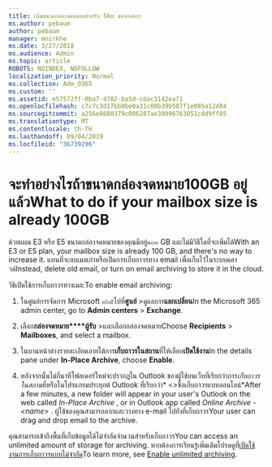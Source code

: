 ```yaml
---
title: เพิ่มขนาดกล่องจดหมายสำหรับ Sku ขององค์กร
ms.author: pebaum
author: pebaum
manager: mnirkhe
ms.date: 3/27/2018
ms.audience: Admin
ms.topic: article
ROBOTS: NOINDEX, NOFOLLOW
localization_priority: Normal
ms.collection: Adm_O365
ms.custom: ''
ms.assetid: e57572ff-0ba7-4782-ba5d-cdac3142ea71
ms.openlocfilehash: c7c7c3d17bb0be0a31c80b39b587f1e085a12d84
ms.sourcegitcommit: a256e8680379c006287ae30996763051c4d9ff85
ms.translationtype: MT
ms.contentlocale: th-TH
ms.lasthandoff: 09/04/2019
ms.locfileid: "36739296"
---
```

# <a name="what-to-do-if-your-mailbox-size-is-already-100gb"></a><span data-ttu-id="c05c6-102">จะทำอย่างไรถ้าขนาดกล่องจดหมาย100GB อยู่แล้ว</span><span class="sxs-lookup"><span data-stu-id="c05c6-102">What to do if your mailbox size is already 100GB</span></span>

<span data-ttu-id="c05c6-103">ด้วยแผน E3 หรือ E5 ขนาดกล่องจดหมายของคุณมีอยู่๑๐๐ GB และไม่มีวิธีใดที่จะเพิ่มได้</span><span class="sxs-lookup"><span data-stu-id="c05c6-103">With an E3 or E5 plan, your mailbox size is already 100 GB, and there's no way to increase it.</span></span> <span data-ttu-id="c05c6-104">แทนที่จะลบเมลเก่าหรือเปิดการเก็บถาวรทาง email เพื่อเก็บไว้ในระบบคลาวด์</span><span class="sxs-lookup"><span data-stu-id="c05c6-104">Instead, delete old email, or turn on email archiving to store it in the cloud.</span></span> 
  
<span data-ttu-id="c05c6-105">วิธีเปิดใช้การเก็บถาวรทางเมล:</span><span class="sxs-lookup"><span data-stu-id="c05c6-105">To enable email archiving:</span></span>
  
1. <span data-ttu-id="c05c6-106">ในศูนย์การจัดการ Microsoft ๓๖๕ไปที่**ศูนย์** \>ดูแลการ**แลกเปลี่ยน**</span><span class="sxs-lookup"><span data-stu-id="c05c6-106">In the Microsoft 365 admin center, go to **Admin centers** \> **Exchange**.</span></span> 
    
2. <span data-ttu-id="c05c6-107">เลือก**กล่องจดหมาย\*\*\*\*ผู้รับ** \>และเลือกกล่องจดหมาย</span><span class="sxs-lookup"><span data-stu-id="c05c6-107">Choose **Recipients** \> **Mailboxes**, and select a mailbox.</span></span> 
    
3. <span data-ttu-id="c05c6-108">ในบานหน้าต่างรายละเอียดภายใต้การ**เก็บถาวรในสถาน**ที่ให้เลือก**เปิดใช้งาน**</span><span class="sxs-lookup"><span data-stu-id="c05c6-108">In the details pane under **In-Place Archive**, choose **Enable**.</span></span> 
    
4. <span data-ttu-id="c05c6-109">หลังจากนั้นไม่กี่นาทีโฟลเดอร์ใหม่จะปรากฏใน Outlook ของผู้ใช้บนเว็บที่เรียกว่าการ*เก็บถาวรในสถาน*ที่หรือในโปรแกรมประยุกต์ Outlook ที่เรียกว่า\* \<\>ชื่อเก็บถาวรแบบออนไลน์\*</span><span class="sxs-lookup"><span data-stu-id="c05c6-109">After a few minutes, a new folder will appear in your user's Outlook on the web called  *In-Place Archive*  , or in Outlook app called  *Online Archive - \<name\>*  .</span></span> <span data-ttu-id="c05c6-110">ผู้ใช้ของคุณสามารถลากและวางทาง e-mail ไปยังที่เก็บถาวร</span><span class="sxs-lookup"><span data-stu-id="c05c6-110">Your user can drag and drop email to the archive.</span></span> 
    
<span data-ttu-id="c05c6-111">คุณสามารถเข้าถึงพื้นที่เก็บข้อมูลได้ไม่จำกัดจำนวนสำหรับเก็บถาวร</span><span class="sxs-lookup"><span data-stu-id="c05c6-111">You can access an unlimited amount of storage for archiving.</span></span> <span data-ttu-id="c05c6-112">หากต้องการเรียนรู้เพิ่มเติมโปรดดูที่[เปิดใช้งานการเก็บถาวรแบบไม่จำกัด](https://docs.microsoft.com/office365/securitycompliance/enable-unlimited-archiving)</span><span class="sxs-lookup"><span data-stu-id="c05c6-112">To learn more, see [Enable unlimited archiving](https://docs.microsoft.com/office365/securitycompliance/enable-unlimited-archiving).</span></span>
  

